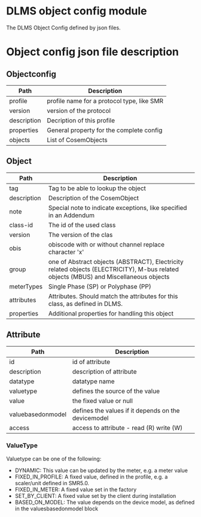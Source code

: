<!--
SPDX-FileCopyrightText: Contributors to the GXF project

SPDX-License-Identifier: Apache-2.0
-->

# DLMS object config module
The DLMS Object Config defined by json files.

# Object config json file description

## Objectconfig

 | Path        | Description                                |
 |-------------|--------------------------------------------|
 | profile     | profile name for a protocol type, like SMR |
 | version     | version of the protocol                    |    
 | description | Decription of this profile                 |
 | properties  | General property for the complete config   |
 | objects     | List of CosemObjects                       |


## Object

 | Path        | Description                                                                                                                           |
 |-------------|---------------------------------------------------------------------------------------------------------------------------------------|
 | tag         | Tag to be able to lookup the object                                                                                                   |
 | description | Description of the CosemObject                                                                                                        |
 | note        | Special note to indicate exceptions, like specified in an Addendum                                                                    |
 | class-id    | The id of the used class                                                                                                              |
 | version     | The version of the clas                                                                                                               |
 | obis        | obiscode with or without channel replace character 'x'                                                                                |
 | group       | one of  Abstract objects (ABSTRACT), Electricity related objects (ELECTRICITY), M-bus related objects (MBUS) and Miscellaneous objects |
 | meterTypes  | Single Phase (SP) or Polyphase (PP)                                                                                                   |
 | attributes  | Attributes. Should match the attributes for this class, as defined in DLMS.                                                           |
 | properties  | Additional properties for handling this object                                                                                        |


## Attribute

 | Path              | Description                                         |
 |-------------------|-----------------------------------------------------|
 | id                | id of attribute                                     |
 | description       | description of attribute                            |
 | datatype          | datatype name                                       |
 | valuetype         | defines the source of the value                     |
 | value             | the fixed value or null                             |
 | valuebasedonmodel | defines the values if it depends on the devicemodel |
 | access            | access to attribute - read (R) write (W)            |

### ValueType

Valuetype can be one of the following:
- DYNAMIC: This value can be updated by the meter, e.g. a meter value
- FIXED_IN_PROFILE: A fixed value, defined in the profile, e.g. a scaler/unit defined in SMR5.0.
- FIXED_IN_METER: A fixed value set in the factory
- SET_BY_CLIENT: A fixed value set by the client during installation
- BASED_ON_MODEL: The value depends on the device model, as defined in the valuesbasedonmodel block
